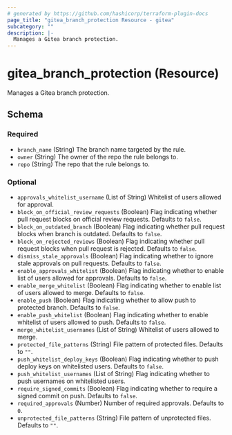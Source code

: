 ```yaml
---
# generated by https://github.com/hashicorp/terraform-plugin-docs
page_title: "gitea_branch_protection Resource - gitea"
subcategory: ""
description: |-
  Manages a Gitea branch protection.
---
```


# gitea_branch_protection (Resource)

Manages a Gitea branch protection.



<!-- schema generated by tfplugindocs -->
## Schema

### Required

- `branch_name` (String) The branch name targeted by the rule.
- `owner` (String) The owner of the repo the rule belongs to.
- `repo` (String) The repo that the rule belongs to.

### Optional

- `approvals_whitelist_username` (List of String) Whitelist of users allowed for approval.
- `block_on_official_review_requests` (Boolean) Flag indicating whether pull request blocks on official review requests. Defaults to `false`.
- `block_on_outdated_branch` (Boolean) Flag indicating whether pull request blocks when branch is outdated. Defaults to `false`.
- `block_on_rejected_reviews` (Boolean) Flag indicating whether pull request blocks when pull request is rejected. Defaults to `false`.
- `dismiss_stale_approvals` (Boolean) Flag indicating whether to ignore stale approvals on pull requests. Defaults to `false`.
- `enable_approvals_whitelist` (Boolean) Flag indicating whether to enable list of users allowed for approvals. Defaults to `false`.
- `enable_merge_whitelist` (Boolean) Flag indicating whether to enable list of users allowed to merge. Defaults to `false`.
- `enable_push` (Boolean) Flag indicating whether to allow push to protected branch. Defaults to `false`.
- `enable_push_whitelist` (Boolean) Flag indicating whether to enable whitelist of users allowed to push. Defaults to `false`.
- `merge_whitelist_usernames` (List of String) Whitelist of users allowed to merge.
- `protected_file_patterns` (String) File pattern of protected files. Defaults to `""`.
- `push_whitelist_deploy_keys` (Boolean) Flag indicating whether to push deploy keys on whitelisted users. Defaults to `false`.
- `push_whitelist_usernames` (List of String) Flag indicating whether to push usernames on whitelisted users.
- `require_signed_commits` (Boolean) Flag indicating whether to require a signed commit on push. Defaults to `false`.
- `required_approvals` (Number) Number of required approvals. Defaults to `0`.
- `unprotected_file_patterns` (String) File pattern of unprotected files. Defaults to `""`.


